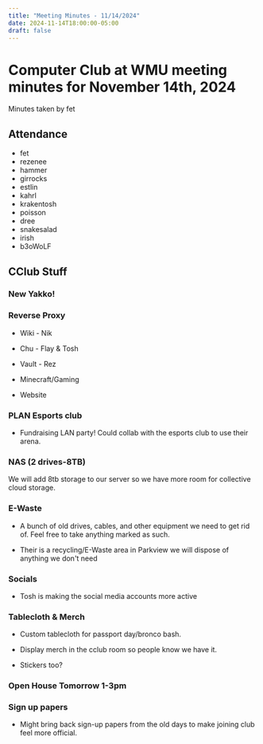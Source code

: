 ```yaml
---
title: "Meeting Minutes - 11/14/2024"
date: 2024-11-14T18:00:00-05:00
draft: false
---
```


# Computer Club at WMU meeting minutes for November 14th, 2024
Minutes taken by fet



## Attendance
* fet
* rezenee
* hammer
* girrocks
* estlin
* kahrl
* krakentosh
* poisson
* dree
* snakesalad
* irish
* b3oWoLF


## CClub Stuff
### New Yakko!

### Reverse Proxy
+ Wiki - Nik

+ Chu - Flay & Tosh

+ Vault - Rez

+ Minecraft/Gaming

+ Website

### PLAN Esports club
+ Fundraising LAN party! Could collab with the esports club to use their arena.

### NAS (2 drives-8TB)
We will add 8tb storage to our server so we have more room for collective cloud storage.

### E-Waste
+ A bunch of old drives, cables, and other equipment we need to get rid of. Feel free to take anything marked as such.

+ Their is a recycling/E-Waste area in Parkview we will dispose of anything we don't need

### Socials
+ Tosh is making the social media accounts more active

### Tablecloth & Merch
+ Custom tablecloth for passport day/bronco bash.

+ Display merch in the cclub room so people know we have it.

+ Stickers too?

### Open House Tomorrow 1-3pm

### Sign up papers
+ Might bring back sign-up papers from the old days to make joining club feel more official.
